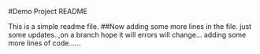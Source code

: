 #Demo Project README


This is a simple readme file.
##Now adding some more lines in the file.
just some updates..,on a branch
hope it will errors will change...
adding some more lines of code......